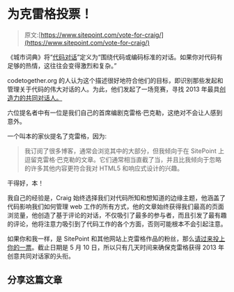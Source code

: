 # 为克雷格投票！

> 原文:[https://www.sitepoint.com/vote-for-craig/](https://www.sitepoint.com/vote-for-craig/)

《城市词典》将“[代码对话](http://www.urbandictionary.com/define.php?term=codeversation)”定义为“围绕代码或编码标准的对话。如果你对代码有足够的热情，这往往会变得激烈和复杂。”

codetogether.org 的人认为这个描述很好地符合他们的目标，即识别那些发起和管理关于代码的伟大对话的人。为此，他们发起了一场竞赛，寻找 2013 年最具[创造力的共同对话人。](http://codetogether.org/codeversationalist.html)

六位提名者中有一位是我们自己的首席编剧克雷格·巴克勒，这绝对不会让人感到意外。

一个叫本的家伙提名了克雷格，因为:

> 我订阅了很多博客，通常会浏览其中的大部分，但我倾向于在 SitePoint 上逗留克雷格·巴克勒的文章。它们通常相当直截了当，并且比我倾向于忽略的许多其他内容更符合我对 HTML5 和响应式设计的兴趣。

干得好，本！

我自己的经验是，Craig 始终选择我们对代码所知和想知道的边缘主题，他涵盖了代码影响我们如何管理 web 工作的所有方式，他的文章始终获得我们最高的页面浏览量，他创造了基于评论的对话，不仅吸引了最多的参与者，而且引发了最有趣的评论，他将注意力吸引到了代码工作的各个方面，否则可能根本不会引起注意。

如果你和我一样，是 SitePoint 和其他网站上克雷格作品的粉丝，那么[请过来投上你的一票](http://codetogether.org/codeversationalist.html)。截止日期是 5 月 10 日，所以只有几天时间来确保克雷格获得 2013 年创意共同对话家的头衔。

## 分享这篇文章